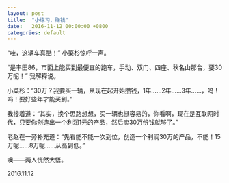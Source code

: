 ```yaml
---
layout: post
title:  "小练习，赚钱"
date:   2016-11-12 00:00:00 +0800
categories: default
---
```


“哇，这辆车真酷！”  小菜杉惊呼一声。

“是丰田86，市面上能买到最便宜的跑车，手动、双门、四座、秋名山那台，要30万呢！”  我解释说。

小菜杉：“30万？我要买一辆，从现在起开始攒钱，1年……2年……3年……，呜！呜！要好些年才能买到。”

我接着道：“其实，换个思路想想，买一辆也挺容易的，你看啊，现在是互联网时代，只要你创造出一个利润1元的产品，然后卖30万份钱就够了。”

老赵在一旁补充道：“先看能不能一次到位，创造一个利润30万的产品，不能！15万呢……8万呢……从高到低。” 

噢——两人恍然大悟。

2016.11.12

